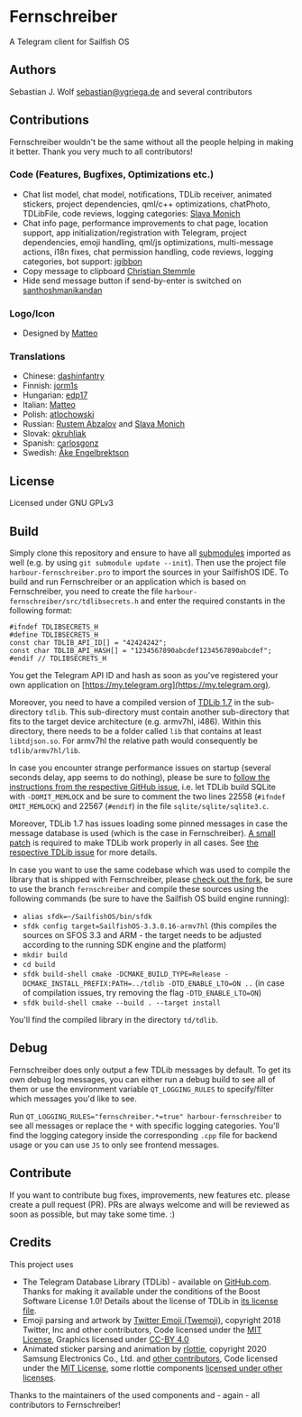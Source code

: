 # Fernschreiber
A Telegram client for Sailfish OS

## Authors
Sebastian J. Wolf [sebastian@ygriega.de](mailto:sebastian@ygriega.de) and several contributors

## Contributions

Fernschreiber wouldn't be the same without all the people helping in making it better. Thank you very much to all contributors!

### Code (Features, Bugfixes, Optimizations etc.)
- Chat list model, chat model, notifications, TDLib receiver, animated stickers, project dependencies, qml/c++ optimizations, chatPhoto, TDLibFile, code reviews, logging categories: [Slava Monich](https://github.com/monich)
- Chat info page, performance improvements to chat page, location support, app initialization/registration with Telegram, project dependencies, emoji handling, qml/js optimizations, multi-message actions, i18n fixes, chat permission handling, code reviews, logging categories, bot support: [jgibbon](https://github.com/jgibbon)
- Copy message to clipboard [Christian Stemmle](https://github.com/chstem)
- Hide send message button if send-by-enter is switched on [santhoshmanikandan](https://github.com/santhoshmanikandan)

### Logo/Icon
- Designed by [Matteo](https://github.com/iamnomeutente)

### Translations
- Chinese: [dashinfantry](https://github.com/dashinfantry)
- Finnish: [jorm1s](https://github.com/jorm1s)
- Hungarian: [edp17](https://github.com/edp17)
- Italian: [Matteo](https://github.com/iamnomeutente)
- Polish: [atlochowski](https://github.com/atlochowski)
- Russian: [Rustem Abzalov](https://github.com/arustg) and [Slava Monich](https://github.com/monich)
- Slovak: [okruhliak](https://github.com/okruhliak)
- Spanish: [carlosgonz](https://github.com/GNUuser)
- Swedish: [Åke Engelbrektson](https://github.com/eson57)

## License
Licensed under GNU GPLv3

## Build
Simply clone this repository and ensure to have all [submodules](https://git-scm.com/docs/git-submodule) imported as well (e.g. by using `git submodule update --init`). Then use the project file `harbour-fernschreiber.pro` to import the sources in your SailfishOS IDE. To build and run Fernschreiber or an application which is based on Fernschreiber, you need to create the file `harbour-fernschreiber/src/tdlibsecrets.h` and enter the required constants in the following format:

```
#ifndef TDLIBSECRETS_H
#define TDLIBSECRETS_H
const char TDLIB_API_ID[] = "42424242";
const char TDLIB_API_HASH[] = "1234567890abcdef1234567890abcdef";
#endif // TDLIBSECRETS_H
```

You get the Telegram API ID and hash as soon as you've registered your own application on [https://my.telegram.org](https://my.telegram.org).

Moreover, you need to have a compiled version of [TDLib 1.7](https://github.com/tdlib/td) in the sub-directory `tdlib`. This sub-directory must contain another sub-directory that fits to the target device architecture (e.g. armv7hl, i486). Within this directory, there needs to be a folder called `lib` that contains at least `libtdjson.so`. For armv7hl the relative path would consequently be `tdlib/armv7hl/lib`.

In case you encounter strange performance issues on startup (several seconds delay, app seems to do nothing), please be sure to [follow the instructions from the respective GitHub issue](https://github.com/tdlib/td/issues/1322), i.e. let TDLib build SQLite with `-DOMIT_MEMLOCK` and be sure to comment the two lines 22558 (`#ifndef OMIT_MEMLOCK`) and 22567 (`#endif`) in the file `sqlite/sqlite/sqlite3.c`.

Moreover, TDLib 1.7 has issues loading some pinned messages in case the message database is used (which is the case in Fernschreiber). [A small patch](https://github.com/tdlib/td/commit/30d912bd4b145afb8d494b307d37645ffa21ec29) is required to make TDLib work properly in all cases. See [the respective TDLib issue](https://github.com/tdlib/td/issues/1343) for more details.

In case you want to use the same codebase which was used to compile the library that is shipped with Fernschreiber, please [check out the fork](https://github.com/Wunderfitz/td), be sure to use the branch `fernschreiber` and compile these sources using the following commands (be sure to have the Sailfish OS build engine running):

- `alias sfdk=~/SailfishOS/bin/sfdk`
- `sfdk config target=SailfishOS-3.3.0.16-armv7hl` (this compiles the sources on SFOS 3.3 and ARM - the target needs to be adjusted according to the running SDK engine and the platform)
- `mkdir build`
- `cd build`
- `sfdk build-shell cmake -DCMAKE_BUILD_TYPE=Release -DCMAKE_INSTALL_PREFIX:PATH=../tdlib -DTD_ENABLE_LTO=ON ..` (in case of compilation issues, try removing the flag `-DTD_ENABLE_LTO=ON`)
- `sfdk build-shell cmake --build . --target install`

You'll find the compiled library in the directory `td/tdlib`.


## Debug
Fernschreiber does only output a few TDLib messages by default. To get its own debug log messages, you can either run a debug build to see all of them or use the environment variable `QT_LOGGING_RULES` to specify/filter which messages you'd like to see.

Run `QT_LOGGING_RULES="fernschreiber.*=true" harbour-fernschreiber` to see all messages or replace the `*` with specific logging categories. You'll find the logging category inside the corresponding `.cpp` file for backend usage or you can use `JS` to only see frontend messages.

## Contribute

If you want to contribute bug fixes, improvements, new features etc. please create a pull request (PR). PRs are always welcome and will be reviewed as soon as possible, but may take some time. :)

## Credits

This project uses

- The Telegram Database Library (TDLib) - available on [GitHub.com](https://github.com/tdlib/td). Thanks for making it available under the conditions of the Boost Software License 1.0! Details about the license of TDLib in [its license file](https://github.com/tdlib/td/blob/master/LICENSE_1_0.txt).
- Emoji parsing and artwork by [Twitter Emoji (Twemoji)](http://twitter.github.io/twemoji/), copyright 2018 Twitter, Inc and other contributors, Code licensed under the [MIT License](http://opensource.org/licenses/MIT), Graphics licensed under [CC-BY 4.0](https://creativecommons.org/licenses/by/4.0/)
- Animated sticker parsing and animation by [rlottie](https://github.com/Samsung/rlottie), copyright 2020 Samsung Electronics Co., Ltd. and [other contributors](https://github.com/Samsung/rlottie/blob/master/AUTHORS), Code licensed under the [MIT License](https://github.com/Samsung/rlottie/blob/master/licenses/COPYING.MIT), some rlottie components [licensed under other licenses](https://github.com/Samsung/rlottie/blob/master/COPYING).

Thanks to the maintainers of the used components and - again - all contributors to Fernschreiber!
